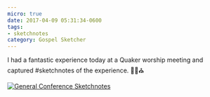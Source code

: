 ```yaml
---
micro: true
date: 2017-04-09 05:31:34-0600
tags:
- sketchnotes
category: Gospel Sketcher
---
```


I had a fantastic experience today at a Quaker worship meeting and captured #sketchnotes of the experience. ✍🏼⛪️

[![General Conference Sketchnotes](https://media.bennorris.org/images/gospelsketcher/uploads/2018/34c32d40be.jpg)](https://media.bennorris.org/images/gospelsketcher/uploads/2018/34c32d40be.jpg)